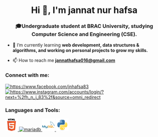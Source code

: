 <h1 align="center">Hi 👋, I'm jannat nur hafsa</h1>
<h3 align="center">🎓Undergraduate student at BRAC University, studying Computer Science and Engineering (CSE).</h3>

- 🌱 I’m currently learning **web development, data structures & algorithms, and working on personal projects to grow my skills.**

- 📫 How to reach me **jannathafsa016@gmail.com**

<h3 align="left">Connect with me:</h3>
<p align="left">
<a href="https://fb.com/https://www.facebook.com/jnhafsa83" target="blank"><img align="center" src="https://raw.githubusercontent.com/rahuldkjain/github-profile-readme-generator/master/src/images/icons/Social/facebook.svg" alt="https://www.facebook.com/jnhafsa83" height="30" width="40" /></a>
<a href="https://instagram.com/https://www.instagram.com/accounts/login/?next=%2fh_n_j_83%2f&source=omni_redirect" target="blank"><img align="center" src="https://raw.githubusercontent.com/rahuldkjain/github-profile-readme-generator/master/src/images/icons/Social/instagram.svg" alt="https://www.instagram.com/accounts/login/?next=%2fh_n_j_83%2f&source=omni_redirect" height="30" width="40" /></a>
</p>

<h3 align="left">Languages and Tools:</h3>
<p align="left"> <a href="https://www.w3.org/html/" target="_blank" rel="noreferrer"> <img src="https://raw.githubusercontent.com/devicons/devicon/master/icons/html5/html5-original-wordmark.svg" alt="html5" width="40" height="40"/> </a> <a href="https://mariadb.org/" target="_blank" rel="noreferrer"> <img src="https://www.vectorlogo.zone/logos/mariadb/mariadb-icon.svg" alt="mariadb" width="40" height="40"/> </a> <a href="https://www.mysql.com/" target="_blank" rel="noreferrer"> <img src="https://raw.githubusercontent.com/devicons/devicon/master/icons/mysql/mysql-original-wordmark.svg" alt="mysql" width="40" height="40"/> </a> <a href="https://www.python.org" target="_blank" rel="noreferrer"> <img src="https://raw.githubusercontent.com/devicons/devicon/master/icons/python/python-original.svg" alt="python" width="40" height="40"/> </a> </p>

